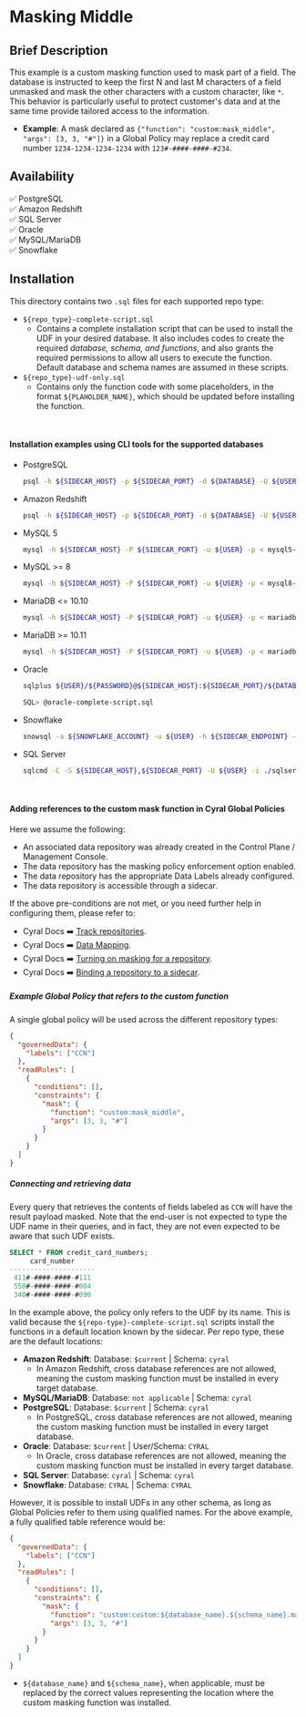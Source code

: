 # Masking Middle


Brief Description
-----------------
This example is a custom masking function used to mask part of a field. The database is instructed to keep the first N and last M characters of a field unmasked and mask the other characters with a custom character, like `*`. This behavior is particularly useful to protect customer's data and at the same time provide tailored access to the information.

* **Example**: A mask declared as `{"function": "custom:mask_middle", "args": [3, 3, "#"]}` in a Global Policy may replace a credit card number `1234-1234-1234-1234` with `123#-####-####-#234`.


Availability
------------

:white_check_mark: PostgreSQL <br> :white_check_mark: Amazon Redshift <br>  :white_check_mark: SQL Server <br> :white_check_mark: Oracle <br> :white_check_mark: MySQL/MariaDB <br> :white_check_mark: Snowflake

Installation
------------

This directory contains two `.sql` files for each supported repo type:
* `${repo_type}-complete-script.sql`
  * Contains a complete installation script that can be used to install the UDF in your desired database. It also includes codes to create the required *database, schema, and functions*, and also grants the required permissions to allow all users to execute the function. Default database and schema names are assumed in these scripts.
* `${repo_type}-udf-only.sql`
  * Contains only the function code with some placeholders, in the format `${PLAHOLDER_NAME}`, which should be updated before installing the function.

<br>

#### Installation examples using CLI tools for the supported databases
* PostgreSQL 
  ```sh
  psql -h ${SIDECAR_HOST} -p ${SIDECAR_PORT} -d ${DATABASE} -U ${USER} -f ./postgresql-complete-script.sql
  ```
* Amazon Redshift
  ```sh
  psql -h ${SIDECAR_HOST} -p ${SIDECAR_PORT} -d ${DATABASE} -U ${USER} -f ./redshift-complete-script.sql
  ```
* MySQL 5
  ```sh
  mysql -h ${SIDECAR_HOST} -P ${SIDECAR_PORT} -u ${USER} -p < mysql5-complete-script.sql
  ```
* MySQL >= 8
  ```sh
  mysql -h ${SIDECAR_HOST} -P ${SIDECAR_PORT} -u ${USER} -p < mysql8-complete-script.sql
  ```
* MariaDB <= 10.10
  ```sh
  mysql -h ${SIDECAR_HOST} -P ${SIDECAR_PORT} -u ${USER} -p < mariadb10.10-complete-script.sql
  ```
* MariaDB >= 10.11
  ```sh
  mysql -h ${SIDECAR_HOST} -P ${SIDECAR_PORT} -u ${USER} -p < mariadb10.11-complete-script.sql
  ```
* Oracle
  ```sh
  sqlplus ${USER}/${PASSWORD}@${SIDECAR_HOST}:${SIDECAR_PORT}/${DATABASE}

  SQL> @oracle-complete-script.sql
  ```
* Snowflake
  ```sh
  snowsql -a ${SNOWFLAKE_ACCOUNT} -u ${USER} -h ${SIDECAR_ENDPOINT} -p ${SIDECAR_PORT} -w ${WAREHOUSE} -f ./snowflake-complete-script.sql
  ```
* SQL Server
  ```sh
  sqlcmd -C -S ${SIDECAR_HOST},${SIDECAR_PORT} -U ${USER} -i ./sqlserver-complete-script.sql
  ```
<br>

#### Adding references to the custom mask function in Cyral Global Policies


Here we assume the following:
  * An associated data repository was already created in the Control Plane / Management Console.
  * The data repository has the masking policy enforcement option enabled.
  * The data repository has the appropriate Data Labels already configured.
  * The data repository is accessible through a sidecar.

If the above pre-conditions are not met, or you need further help in configuring them, please refer to:
* Cyral Docs :arrow_right: [Track repositories](https://cyral.com/docs/manage-repositories/repo-track).
* Cyral Docs :arrow_right: [Data Mapping](https://cyral.com/docs/policy/datamap).
* Cyral Docs :arrow_right: [Turning on masking for a repository](https://cyral.com/docs/using-cyral/masking/#turn-on-masking-for-the-repository-in-cyral).
* Cyral Docs :arrow_right: [Binding a repository to a sidecar](https://cyral.com/docs/sidecars/sidecar-bind-repo).

##### Example Global Policy that refers to the custom function

A single global policy will be used across the different repository types: 
```json
{
  "governedData": {
    "labels": ["CCN"]
  },
  "readRules": [
    {
      "conditions": [],
      "constraints": {
        "mask": {
          "function": "custom:mask_middle",
          "args": [3, 3, "#"]
        }
      }
    }
  ]
}
```

##### Connecting and retrieving data

Every query that retrieves the contents of fields labeled as `CCN` will have the result payload masked. Note that the end-user is not expected to type the UDF name in their queries, and in fact, they are not even expected to be aware that such UDF exists.

```sql
SELECT * FROM credit_card_numbers;
     card_number     
---------------------
 411#-####-####-#111
 550#-####-####-#004
 340#-####-####-#090
```

In the example above, the policy only refers to the UDF by its name. This is valid because the `${repo-type}-complete-script.sql` scripts install the functions in a default location known by the sidecar. Per repo type, these are the default locations:
  * **Amazon Redshift**:  Database: `$current` | Schema: `cyral`
    * In Amazon Redshift, cross database references are not allowed, meaning the custom masking function must be installed in every target database.
  * **MySQL/MariaDB**: Database: `not applicable` | Schema: `cyral`
  * **PostgreSQL**:  Database: `$current` | Schema: `cyral`
    * In PostgreSQL, cross database references are not allowed, meaning the custom masking function must be installed in every target database.
  * **Oracle**:  Database: `$current` | User/Schema: `CYRAL`
    * In Oracle, cross database references are not allowed, meaning the custom masking function must be installed in every target database.
  * **SQL Server**:  Database: `cyral` | Schema: `cyral`
  * **Snowflake**:  Database: `CYRAL` | Schema: `CYRAL`

However, it is possible to install UDFs in any other schema, as long as Global Policies refer to them using qualified names. For the above example, a fully qualified table
reference would be:

```json
{
  "governedData": {
    "labels": ["CCN"]
  },
  "readRules": [
    {
      "conditions": [],
      "constraints": {
        "mask": {
          "function": "custom:custom:${database_name}.${schema_name}.mask_middle",
          "args": [3, 3, "#"]
        }
      }
    }
  ]
}
```

* `${database_name}` and `${schema_name}`, when applicable, must be replaced by the correct values representing the location where the custom masking function was installed.
